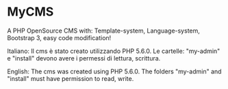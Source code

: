# MyCMS
A PHP OpenSource CMS with: Template-system, Language-system, Bootstrap 3, easy code modification!

Italiano:
  Il cms è stato creato utilizzando PHP 5.6.0.
  Le cartelle: "my-admin" e "install" devono avere i permessi di lettura, scrittura.
  
English:
  The cms was created using PHP 5.6.0.
  The folders "my-admin" and "install" must have permission to read, write.
  
